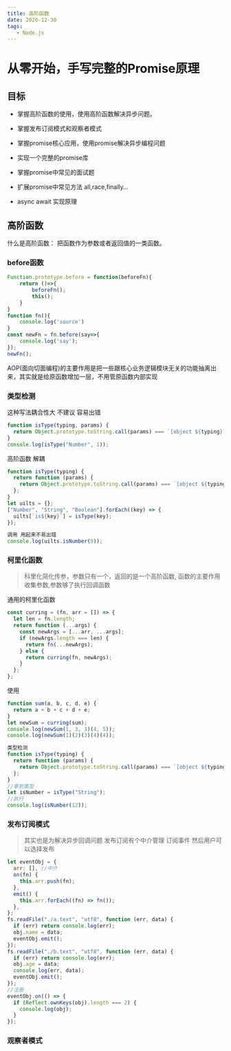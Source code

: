 ```yaml
---
title: 高阶函数
date: 2020-12-30
tags:
   - Node.js
---
```

# 从零开始，手写完整的Promise原理
## 目标
- 掌握高阶函数的使用，使用高阶函数解决异步问题。

- 掌握发布订阅模式和观察者模式

- 掌握promise核心应用，使用promise解决异步编程问题

- 实现一个完整的promise库

- 掌握promise中常见的面试题

- 扩展promise中常见方法 all,race,finally...
- async await 实现原理


## 高阶函数
什么是高阶函数： 把函数作为参数或者返回值的一类函数。

### before函数
```js
Function.prototype.before = function(beforeFn){
    return ()=>{
        beforeFn();
        this();
    }
}
function fn(){
    console.log('source')
}
const newFn = fn.before(say=>{
    console.log('say');
});
newFn();
```

AOP(面向切面编程)的主要作用是把一些跟核心业务逻辑模块无关的功能抽离出来，其实就是给原函数增加一层，不用管原函数内部实现
### 类型检测
这种写法耦合性大 不建议 容易出错
```js
function isType(typing, params) {
  return Object.prototype.toString.call(params) === `[object ${typing}]`;
}
console.log(isType("Number", 1));
```
高阶函数 解耦


```js
function isType(typing) {
  return function (params) {
    return Object.prototype.toString.call(params) === `[object ${typing}]`;
  };
}
let uilts = {};
["Number", "String", "Boolean"].forEach((key) => {
  uilts[`is${key}`] = isType(key);
});
```
```js
调用 用起来不易出错
console.log(uilts.isNumber(9));
```
### 柯里化函数
> 科里化简化传参，参数只有一个，返回的是一个高阶函数, 函数的主要作用收集参数,参数够了执行回调函数

通用的柯里化函数
```js
const curring = (fn, arr = []) => {
  let len = fn.length;
  return function (...args) {
    const newArgs = [...arr, ...args];
    if (newArgs.length === len) {
      return fn(...newArgs);
    } else {
      return curring(fn, newArgs);
    }
  };
};
```
使用
```js
function sum(a, b, c, d, e) {
  return a + b + c + d + e;
}
let newSum = curring(sum);
console.log(newSum(1, 3, 3)(4, 5));
console.log(newSum(1)(2)(3)(4)(4));
```
```js
类型检测
function isType(typing) {
  return function (params) {
    return Object.prototype.toString.call(params) === `[object ${typing}]`;
  };
}
//拿到类型
let isNumber = isType("String");
//执行
console.log(isNumber(12));
```

### 发布订阅模式
> 其实也是为解决异步回调问题
发布订阅有个中介管理 订阅事件  然后用户可以选择发布
```js
let eventObj = {
  arr: [], //中介
  on(fn) {
    this.arr.push(fn);
  },
  emit() {
    this.arr.forEach((fn) => fn());
  },
};
fs.readFile("./a.text", "utf8", function (err, data) {
  if (err) return console.log(err);
  obj.name = data;
  eventObj.emit();
});
fs.readFile("./b.text", "utf8", function (err, data) {
  if (err) return console.log(err);
  obj.age = data;
  console.log(err, data);
  eventObj.emit();
});
//注册
eventObj.on(() => {
  if (Reflect.ownKeys(obj).length === 2) {
    console.log(obj);
  }
});
```
### 观察者模式
